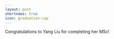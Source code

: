 ```yaml
---
layout: post
shortnews: true
icon: graduation-cap
---
```

Congratulations to Yang Liu for completing her MSc!


